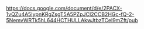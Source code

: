 https://docs.google.com/document/d/e/2PACX-1vQZu4A5IypnKRgZsgT5A5PZpJCI2CCB2HGc-fQ-2-5NemvWRTk5hL644HCTHULLAkwJtbzTCel9mZft/pub
